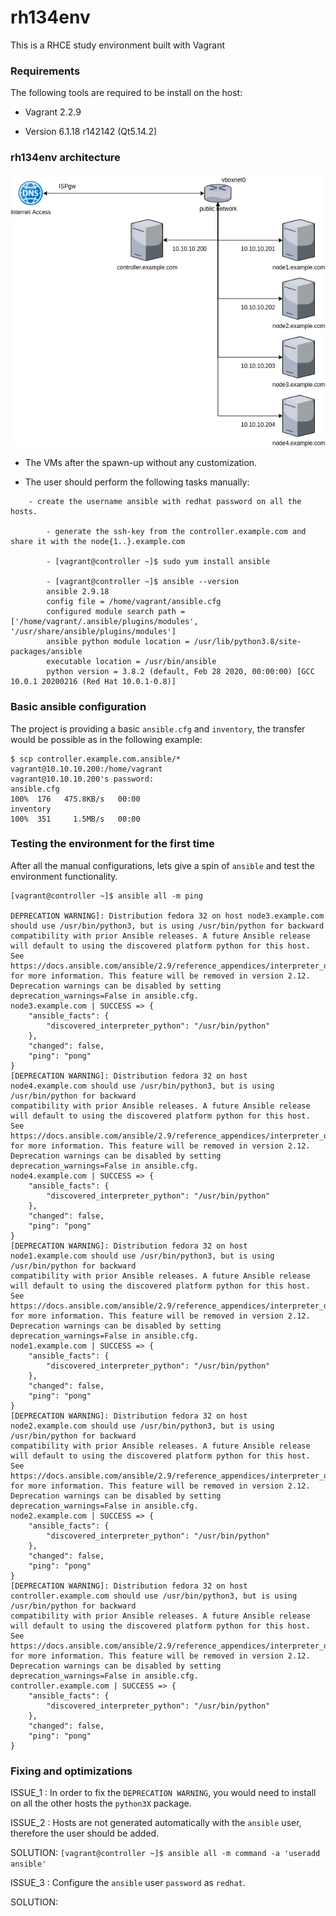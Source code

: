 # rh134env
This is a RHCE study environment built with Vagrant

### Requirements
The following tools are required to be install on the host:

- Vagrant 2.2.9

- Version 6.1.18 r142142 (Qt5.14.2)

### rh134env architecture
![architecture](https://github.com/midu16/rh134env/blob/main/doc/lab-design.png)


- The VMs after the spawn-up without any customization.

- The user should perform the following tasks manually:
```
	- create the username ansible with redhat password on all the hosts.

        - generate the ssh-key from the controller.example.com and share it with the node{1..}.example.com

        - [vagrant@controller ~]$ sudo yum install ansible
         
        - [vagrant@controller ~]$ ansible --version
		ansible 2.9.18
  		config file = /home/vagrant/ansible.cfg
  		configured module search path = ['/home/vagrant/.ansible/plugins/modules', '/usr/share/ansible/plugins/modules']
  		ansible python module location = /usr/lib/python3.8/site-packages/ansible
  		executable location = /usr/bin/ansible
  		python version = 3.8.2 (default, Feb 28 2020, 00:00:00) [GCC 10.0.1 20200216 (Red Hat 10.0.1-0.8)]
```

### Basic ansible configuration
The project is providing a basic ```ansible.cfg``` and ```inventory```, the transfer would be possible as in the following example:
```
$ scp controller.example.com.ansible/* vagrant@10.10.10.200:/home/vagrant
vagrant@10.10.10.200's password: 
ansible.cfg                                                                                                             100%  176   475.8KB/s   00:00    
inventory                                                                                                               100%  351     1.5MB/s   00:00    
```

### Testing the environment for the first time

After all the manual configurations, lets give a spin of ```ansible``` and test the environment functionality.

```
[vagrant@controller ~]$ ansible all -m ping

DEPRECATION WARNING]: Distribution fedora 32 on host node3.example.com should use /usr/bin/python3, but is using /usr/bin/python for backward 
compatibility with prior Ansible releases. A future Ansible release will default to using the discovered platform python for this host. See 
https://docs.ansible.com/ansible/2.9/reference_appendices/interpreter_discovery.html for more information. This feature will be removed in version 2.12. 
Deprecation warnings can be disabled by setting deprecation_warnings=False in ansible.cfg.
node3.example.com | SUCCESS => {
    "ansible_facts": {
        "discovered_interpreter_python": "/usr/bin/python"
    },
    "changed": false,
    "ping": "pong"
}
[DEPRECATION WARNING]: Distribution fedora 32 on host node4.example.com should use /usr/bin/python3, but is using /usr/bin/python for backward 
compatibility with prior Ansible releases. A future Ansible release will default to using the discovered platform python for this host. See 
https://docs.ansible.com/ansible/2.9/reference_appendices/interpreter_discovery.html for more information. This feature will be removed in version 2.12. 
Deprecation warnings can be disabled by setting deprecation_warnings=False in ansible.cfg.
node4.example.com | SUCCESS => {
    "ansible_facts": {
        "discovered_interpreter_python": "/usr/bin/python"
    },
    "changed": false,
    "ping": "pong"
}
[DEPRECATION WARNING]: Distribution fedora 32 on host node1.example.com should use /usr/bin/python3, but is using /usr/bin/python for backward 
compatibility with prior Ansible releases. A future Ansible release will default to using the discovered platform python for this host. See 
https://docs.ansible.com/ansible/2.9/reference_appendices/interpreter_discovery.html for more information. This feature will be removed in version 2.12. 
Deprecation warnings can be disabled by setting deprecation_warnings=False in ansible.cfg.
node1.example.com | SUCCESS => {
    "ansible_facts": {
        "discovered_interpreter_python": "/usr/bin/python"
    },
    "changed": false,
    "ping": "pong"
}
[DEPRECATION WARNING]: Distribution fedora 32 on host node2.example.com should use /usr/bin/python3, but is using /usr/bin/python for backward 
compatibility with prior Ansible releases. A future Ansible release will default to using the discovered platform python for this host. See 
https://docs.ansible.com/ansible/2.9/reference_appendices/interpreter_discovery.html for more information. This feature will be removed in version 2.12. 
Deprecation warnings can be disabled by setting deprecation_warnings=False in ansible.cfg.
node2.example.com | SUCCESS => {
    "ansible_facts": {
        "discovered_interpreter_python": "/usr/bin/python"
    },
    "changed": false,
    "ping": "pong"
}
[DEPRECATION WARNING]: Distribution fedora 32 on host controller.example.com should use /usr/bin/python3, but is using /usr/bin/python for backward 
compatibility with prior Ansible releases. A future Ansible release will default to using the discovered platform python for this host. See 
https://docs.ansible.com/ansible/2.9/reference_appendices/interpreter_discovery.html for more information. This feature will be removed in version 2.12. 
Deprecation warnings can be disabled by setting deprecation_warnings=False in ansible.cfg.
controller.example.com | SUCCESS => {
    "ansible_facts": {
        "discovered_interpreter_python": "/usr/bin/python"
    },
    "changed": false,
    "ping": "pong"
}
```

### Fixing and optimizations

ISSUE_1 : In order to fix the ```DEPRECATION WARNING```, you would need to install on all the other hosts the ```python3X``` package.

ISSUE_2 : Hosts are not generated automatically with the ```ansible``` user, therefore the user should be added.

SOLUTION: ```[vagrant@controller ~]$ ansible all -m command -a 'useradd ansible'```

ISSUE_3 : Configure the ```ansible``` user ```password``` as ```redhat```.

SOLUTION: 
